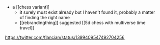 - a [[chess variant]]
	- it surely must exist already but I haven't found it, probably a matter of finding the right name
	- [[rebrandingthing]] suggested [[5d chess with multiverse time travel]]
	
https://twitter.com/flancian/status/1399409547492704256